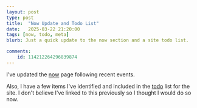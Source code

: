 ```yaml
---
layout: post
type: post
title:  "Now Update and Todo List"
date:   2025-03-22 21:20:00
tags: [now, todo, meta]
blurb: Just a quick update to the now section and a site todo list.

comments:
    id: 114212264296839874
---
```


<!--more-->

I've updated the [now] page following recent events.

Also, I have a few items I've identified and included in the [todo] list for the site. I don't believe I've linked to this previously so I thought I would do so now.

[now]: /now
[todo]: /todo
